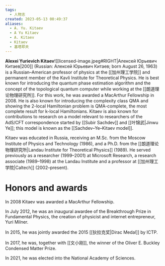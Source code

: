 ```yaml
---
tags:
  - 人物志
created: 2023-05-13 00:49:37
aliases:
  - A. Yu. Kitaev
  - A Yu Kitaev
  - A. Kitaev
  - Kitaev
  - 基塔耶夫
---
```


**Alexei Yurievich Kitaev**![[licensed-image.jpeg#RIGHT|Алексей Юрьевич Китаев|200]] (Russian: Алексей Юрьевич Китаев; born August 26, 1963) is a Russian–American professor of physics at the [[加州理工学院]] and permanent member of the Kavli Institute for Theoretical Physics. He is best known for introducing the quantum phase estimation algorithm and the concept of the topological quantum computer while working at the [[朗道理论物理研究所]]. For this work, he was awarded a MacArthur Fellowship in 2008. He is also known for introducing the complexity class QMA and showing the 2-local Hamiltonian problem is QMA-complete, the most complete result for k-local Hamiltonians. Kitaev is also known for contributions to research on a model relevant to researchers of the AdS/CFT correspondence started by [[Subir Sachdev]] and [[叶锦武|Jinwu Ye]]; this model is known as the [[Sachdev–Ye–Kitaev model]].

Kitaev was educated in Russia, receiving an M.Sc. from the Moscow Institute of Physics and Technology (1986), and a Ph.D. from the [[朗道理论物理研究所|Landau Institute for Theoretical Physics]] (1989). He served previously as a researcher (1999–2001) at Microsoft Research, a research associate (1989–1998) at the Landau Institute and a professor at [[加州理工学院|Caltech]] (2002–present).

# Honors and awards

In 2008 Kitaev was awarded a MacArthur Fellowship.

In July 2012, he was an inaugural awardee of the Breakthrough Prize in Fundamental Physics, the creation of physicist and internet entrepreneur, Yuri Milner.

In 2015, he was jointly awarded the 2015 [[狄拉克奖|Dirac Medal]] by ICTP.

In 2017, he was, together with [[文小刚]], the winner of the Oliver E. Buckley Condensed Matter Prize.

In 2021, he was elected into the National Academy of Sciences.